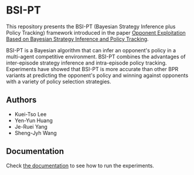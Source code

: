 # BSI-PT

This repository presents the BSI-PT (Bayesian Strategy Inference plus Policy Tracking) framework introduced in the paper [Opponent Exploitation Based on Bayesian Strategy Inference and Policy Tracking](https://ieeexplore.ieee.org/document/10148618).

BSI-PT is a Bayesian algorithm that can infer an opponent's policy in a multi-agent competitive environment. BSI-PT combines the advantages of inter-episode strategy inference and intra-episode policy tracking. Experiments have showed that BSI-PT is more accurate than other BPR variants at predicting the opponent's policy and winning against opponents with a variety of policy selection strategies.

## Authors
- Kuei-Tso Lee
- Yen-Yun Huang
- Je-Ruei Yang
- Sheng-Jyh Wang

## Documentation

Check [the documentation](https://jerry871002.github.io/bayesian-strategy-inference/) to see how to run the experiments.
